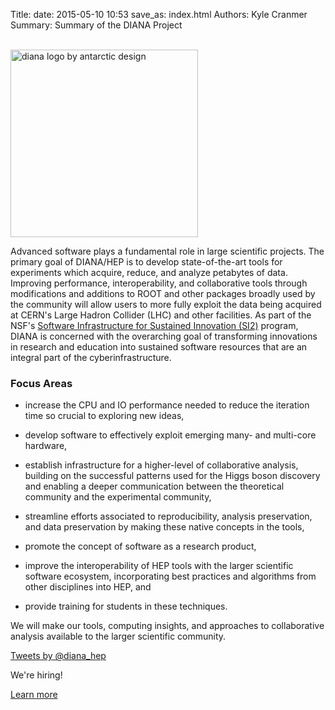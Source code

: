 Title: 
date: 2015-05-10 10:53
save_as: index.html
Authors: Kyle Cranmer
Summary: Summary of the DIANA Project

<br clear="all" />

<!-- using bootstrap3 grid layout here -->

<img src="images/diana-hep-06-logo-horizontal.png" width="300" alt="diana logo by antarctic design" />

<!--The primary goal of DIANA/HEP (Data Intensive ANAlysis for High Energy Physics)
is developing state-of-the-art tools for experiments which acquire,
reduce, and analyze petabytes of data. Improving performance, interoperability,
and collaborative tools through modifications and additions to packages broadly
used by the community will allow users to more fully exploit the data being
acquired at CERN's Large Hadron Collider (LHC) and other facilities.
-->
Advanced software plays a fundamental role in large 
scientific projects. The primary goal of DIANA/HEP is to develop 
state-of-the-art tools for
experiments which acquire, reduce, and analyze petabytes of data.
Improving performance, interoperability, and collaborative tools
through modifications and additions to ROOT and other packages broadly used by the
community will allow users to more fully exploit the data being
acquired at CERN's Large Hadron Collider (LHC) and other facilities.
As part of the NSF's [Software Infrastructure for Sustained Innovation (SI2)](http://www.nsf.gov/funding/pgm_summ.jsp?pims_id=504817) program, DIANA is concerned with the overarching goal of transforming innovations in research and education into sustained software resources that are an integral part of the cyberinfrastructure.

### Focus Areas

   *  increase the CPU and IO performance needed to reduce
the iteration time so crucial to exploring new ideas, 

   *  develop
software to effectively exploit emerging many- and multi-core
hardware,

   * establish infrastructure for a higher-level of
collaborative analysis, building on the successful patterns used
for the Higgs boson discovery and enabling a deeper communication
between the theoretical community and the experimental community,

   * streamline efforts associated to reproducibility, analysis preservation, and data preservation by making these native concepts in the tools, 

   * promote the concept of software as a research product,

   *  improve the interoperability of HEP tools with the larger scientific software
ecosystem, incorporating best practices and algorithms from other disciplines into HEP, and

   *  provide training for students in these techniques.

We will make our tools, computing insights, and approaches to collaborative analysis available to the larger scientific
community.



<!--
   * RIO - ROOT I/O technology

   * Emerging Architectures - vectorization, parallelization, GPUs (GooFit)

   * Interoperability - particularly with the scientific Python ecosystem

   * Collaborative Analysis Tools - RooFit, RooStats, HepData interfaces, and analysis preservation

DIANA/HEP is funded by the National Science Foundation's [Software Infrastructure for Sustained Innovation (SI2)](http://www.nsf.gov/funding/pgm_summ.jsp?pims_id=504817) program.

-->

   


<div class="row">
  <div class="col-md-6">
	<a class="twitter-timeline" href="https://twitter.com/diana_hep" data-widget-id="597346978662592512">Tweets by @diana_hep</a> <script>!function(d,s,id){var js,fjs=d.getElementsByTagName(s)[0],p=/^http:/.test(d.location)?'http':'https';if(!d.getElementById(id)){js=d.createElement(s);js.id=id;js.src=p+"://platform.twitter.com/widgets.js";fjs.parentNode.insertBefore(js,fjs);}}(document,"script","twitter-wjs");</script>
  </div>
  <div class="col-md-6">
  	<div class="jumbotron">
	  <p>We're hiring!</p>
	  <p><a class="btn btn-primary btn-lg" href="/pages/jobs.html" role="button">Learn more</a></p>
	</div>
  </div>

</div>
